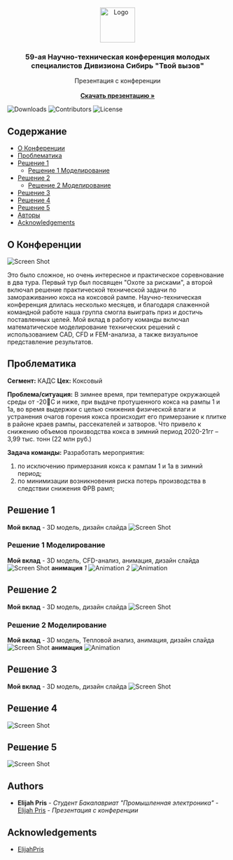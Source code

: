 <br/>
<p align="center">
  <a href="https://github.com/Elijah-Prisyazhnyuk/Conference">
    <img src="images/EVZ.svg" alt="Logo" width="80" height="80">
  </a>

  <h3 align="center">59-ая Научно-техническая конференция молодых специалистов Дивизиона Сибирь "Твой вызов"</h3>

  <p align="center">
    Презентация с конференции
    <br/>
    <br/>
    <a href="https://github.com/Elijah-Prisyazhnyuk/conference/raw/main/preza_dlya_finala.pptx"><strong>Скачать презентацию »</strong></a>
    <br/>
  </p>
</p>

![Downloads](https://img.shields.io/github/downloads/Elijah-Prisyazhnyuk/сonference/total) ![Contributors](https://img.shields.io/github/contributors/Elijah-Prisyazhnyuk/сonference?color=dark-green) ![License](https://img.shields.io/github/license/Elijah-Prisyazhnyuk/сonference) 

## Содержание

* [О Конференции](#about-the-conference)
* [Проблематика](#problema)
* [Решение 1](#solution-1)
  * [Решение 1 Моделирование](#solution-1-modeling)
* [Решение 2](#solution-2)
  * [Решение 2 Моделирование](#solution-2-modeling)
* [Решение 3](#solution-3)
* [Решение 4](#solution-4)
* [Решение 5](#solution-5)
* [Авторы](#authors)
* [Acknowledgements](#acknowledgements)

<a name="about-the-conference"></a>
## О Конференции

![Screen Shot](images/title.jpg)

Это было сложное, но очень интересное и практическое соревнование в два тура. Первый тур был посвящен "Охоте за рисками", а второй включал решение практической технической задачи по замораживанию кокса на коксовой рампе. Научно-техническая конференция длилась несколько месяцев, и благодаря слаженной командной работе наша группа смогла выиграть приз и достичь поставленных целей. Мой вклад в работу команды включал математическое моделирование технических решений с использованием CAD, CFD и FEM-анализа, а также визуальное представление результатов.

<a name="problema"></a>
## Проблематика

**Сегмент:** КАДС **Цех:** Коксовый

**Проблема/ситуация:**
В зимнее время, при температуре окружающей среды от -20С и ниже, при выдаче протушенного кокса на рампы 1 и 1а, во время выдержки с целью снижения физической влаги и устранения очагов горения кокса происходит его примерзание к плитке в районе краев рампы, рассекателей и затворов. Что привело к снижению объемов производства кокса в зимний период 2020-21гг – 3,99 тыс. тонн (22 млн руб.)

**Задача команды:**
Разработать мероприятия: 
1) по исключению примерзания кокса к рампам 1 и 1а в зимний период;
2) по минимизации возникновения риска потерь производства в следствии снижения ФРВ рамп;

<a name="solution-1"></a>
## Решение 1
**Мой вклад** - 3D модель, дизайн слайда
![Screen Shot](images/solution-1.jpg)

<a name="solution-1-modeling"></a>
### Решение 1 Моделирование
**Мой вклад** - 3D модель, CFD-анализ, анимация, дизайн слайда
![Screen Shot](images/solution-1-modeling.jpg)
**анимация**
*1*
![Animation](images/2.gif)
*2*
![Animation](images/1.gif)

<a name="solution-2"></a>
## Решение 2
**Мой вклад** - 3D модель, дизайн слайда
![Screen Shot](images/solution-2.jpg)

<a name="solution-2-modeling"></a>
### Решение 2 Моделирование
**Мой вклад** - 3D модель, Тепловой анализ, анимация, дизайн слайда
![Screen Shot](images/solution-2-modeling.jpg)
**анимация**
![Animation](images/3.gif)

<a name="solution-3"></a>
## Решение 3
**Мой вклад** - 3D модель, дизайн слайда
![Screen Shot](images/solution-3.jpg)

<a name="solution-4"></a>
## Решение 4
![Screen Shot](images/solution-4.jpg)

<a name="solution-5"></a>
## Решение 5
![Screen Shot](images/solution-5.jpg)

<a name="authors"></a>
## Authors

* **Elijah Pris** - *Студент Бакалавриат "Промышленная электроника"* - [Elijah Pris](https://github.com/ShaanCoding/) - *Презентация с конференции*

<a name="acknowledgements"></a>
## Acknowledgements

* [ElijahPris](https://github.com/ShaanCoding/)
